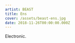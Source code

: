 ```yaml
---
artist: BEAST
title: Ens
cover: /assets/beast-ens.jpg
date: 2018-11-26T00:00:00.000Z
---
```


Electronic.
